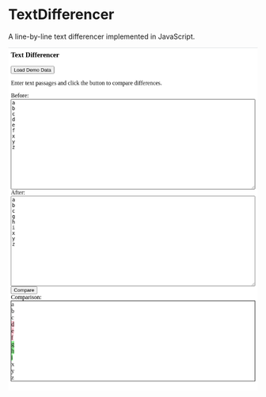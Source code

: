 TextDifferencer
===============

A line-by-line text differencer implemented in JavaScript.

<img src="Screenshot.png" />
